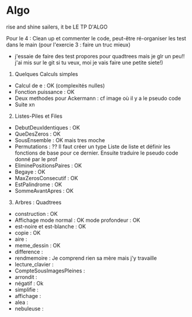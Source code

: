 # Algo
rise and shine sailers, it be LE TP D'ALGO

Pour le 4 : Clean up et commenter le code, peut-être ré-organiser les test dans le main (pour l'exercie 3 : faire un truc mieux)
 - j'essaie de faire des test propores pour quadtrees mais je glr un peu!! j'ai mis sur le git si tu veux, moi je vais faire une petite siete!)

1. Quelques Calculs simples
  - Calcul de e : OK (complexités nulles)
  - Fonction puissance : OK
  - Deux methodes pour Ackermann : cf image où il y a le pseudo code
  - Suite xn
	
2. Listes-Piles et Files
  - DebutDeuxIdentiques : OK
  - QueDesZeros : OK
  - SousEnsemble : OK mais tres moche
  - Permutations : ?? Il faut créer un type Liste de liste et définir les fonctions de base pour ce dernier. Ensuite traduire le pseudo code donné par le prof
  - EliminePositionsPaires : OK
  - Begaye : OK
  - MaxZerosConsecutif : OK
  - EstPalindrome : OK
  - SommeAvantApres : OK
  
3. Arbres : Quadtrees
  - construction : OK
  - Affichage 
  	mode normal : OK
	mode profondeur : OK
  - est-noire et est-blanche : OK
  - copie : OK
  - aire :
  - meme_dessin : OK
  - difference :
  - rendmemoire : Je comprend rien sa mère mais j'y travaille
  - lecture_clavier :
  - CompteSousImagesPleines :
  - arrondit :
  - négatif : Ok
  - simplifie :
  - affichage :
  - alea :
  - nebuleuse :
